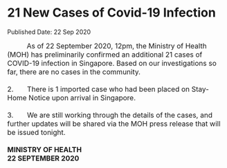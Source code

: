 <html>
    <meta http-equiv="Content-Type" content="text/html; charset=utf-8"/>
    <meta charset="utf-8"/>
    <title>21 New Cases of Covid-19 Infection</title>
    <body><h1>21 New Cases of Covid-19 Infection</h1>
    <p>Published Date: 22 Sep 2020</p> <p><span style="font-size: 16px;">&nbsp; &nbsp; &nbsp; &nbsp; &nbsp;&nbsp;As of 22 September 2020, 12pm, the Ministry of Health (MOH) has preliminarily confirmed an additional 21 cases of COVID-19 infection in Singapore. Based on our investigations so far, there are no cases in the community.<br><br>2.&nbsp; &nbsp; &nbsp; &nbsp;There is 1 imported case who had been placed on Stay-Home Notice upon arrival in Singapore.<br><br>3.&nbsp; &nbsp; &nbsp; &nbsp;We are still working through the details of the cases, and further updates will be shared via the MOH press release that will be issued tonight.<br><strong><br>MINISTRY OF HEALTH<br></strong><strong>22 SEPTEMBER 2020</strong></span></p></body>
</html>